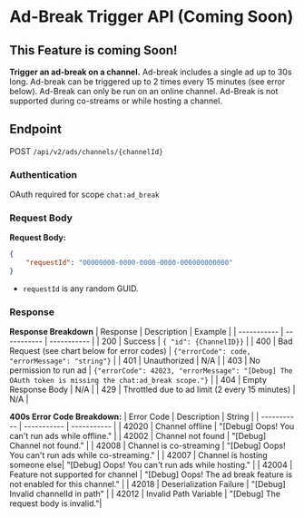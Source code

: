 # Ad-Break Trigger API (Coming Soon)

## This Feature is coming Soon!

**Trigger an ad-break on a channel.** Ad-break includes a single ad up to 30s long. Ad-break can be triggered up to 2 times every 15 minutes (see error below). Ad-Break can only be run on an online channel. Ad-Break is not supported during co-streams or while hosting a channel.

## Endpoint

POST `/api/v2/ads/channels/{channelId}`

### Authentication

OAuth required for scope `chat:ad_break`

### Request Body

**Request Body:**

```json
{
    "requestId": "00000000-0000-0000-0000-000000000000"
}
```

-   `requestId` is any random GUID.

### Response

**Response Breakdown**
| Response | Description | Example |
| ----------- | ----------- | ----------- |
| 200 | Success | `{ "id": {ChannelID}}` |
| 400 | Bad Request (see chart below for error codes) | `{"errorCode": code, "errorMessage": "string"}` |
| 401 | Unauthorized | N/A |
| 403 | No permission to run ad | `{"errorCode": 42023, "errorMessage": "[Debug] The OAuth token is missing the chat:ad_break scope."}` |
| 404 | Empty Response Body | N/A |
| 429 | Throttled due to ad limit (2 every 15 minutes) | N/A |

**400s Error Code Breakdown:**
| Error Code | Description | String |
| ----------- | ----------- | ----------- |
| 42020 | Channel offline | "[Debug] Oops! You can't run ads while offline." |
| 42002 | Channel not found | "[Debug] Channel not found." |
| 42008 | Channel is co-streaming | "[Debug] Oops! You can't run ads while co-streaming." |
| 42007 | Channel is hosting someone else| "[Debug] Oops! You can't run ads while hosting." |
| 42004 | Feature not supported for channel | "[Debug] Oops! The ad break feature is not enabled for this channel." |
| 42018 | Deserialization Failure | "[Debug] Invalid channelId in path" |
| 42012 | Invalid Path Variable | "[Debug] The request body is invalid."|
